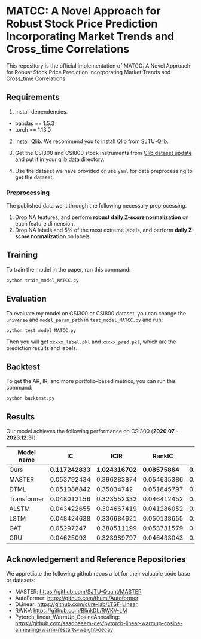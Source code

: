 # MATCC: A Novel Approach for Robust Stock Price Prediction Incorporating Market Trends and Cross_time Correlations

This repository is the official implementation of MATCC: A Novel Approach for Robust Stock Price Prediction Incorporating Market Trends and Cross_time Correlations. 

## Requirements

1. Install dependencies.
- pandas == 1.5.3
- torch == 1.13.0

2. Install [Qlib](https://github.com/SJTU-Quant/qlib). We recommend you to install Qlib from SJTU-Qlib.

3. Get the CSI300 and CSI800 stock instruments from [Qlib dataset update](https://github.com/chenditc/investment_data/releases) and put it in your qlib data directory.

4. Use the dataset we have provided or use `yaml` for data preprocessing to get the dataset.


### Preprocessing
The published data went through the following necessary preprocessing. 
1. Drop NA features, and perform **robust daily Z-score normalization** on each feature dimension.
2. Drop NA labels and 5% of the most extreme labels, and perform **daily Z-score normalization** on labels. 


## Training

To train the model in the paper, run this command:

```train
python train_model_MATCC.py
```

## Evaluation

To evaluate my model on CSI300 or CSI800 dataset, you can change the `universe` and `model_param_path` in `test_model_MATCC.py` and run:

```eval
python test_model_MATCC.py
```
Then you will get `xxxxx_label.pkl` and `xxxxx_pred.pkl`, which are the prediction results and labels.


## Backtest

To get the AR, IR, and more portfolio-based metrics, you can run this command:

```backtest
python backtest.py
```




## Results

Our model achieves the following performance on CSI300 (**2020.07 - 2023.12.31**):

| Model name         | IC  | ICIR | RankIC | RankICIR | AR | IR |
| ------------------ |---------------- | -------------- | ------------| ------------| ------------- | ---------------- |        
| Ours   |    **0.117242833**  |     **1.024316702**       | **0.08575864** | **0.970096253** | **0.803259517**	 | **8.466878624** | 
| MASTER | 0.053792434 | 0.396283874 | 0.054635386 | 0.39024223 | 0.195310604 | 1.930453898 |
| DTML | 0.051088842 | 0.35034742 | 0.051845797 |	0.351184897	| 0.154697641 |	1.537347888 |
| Transformer | 0.048012156	| 0.323552332	| 0.046412452 |	0.324412535 |	0.113665438	| 1.036304061 |
| ALSTM | 0.043422655	| 0.304667419	| 0.041286052	| 0.303555486	| 0.110967154	|1.092517725 |
| LSTM | 0.048424638 | 0.336684621 |	0.050138655	| 0.340297238	| 0.132869265	| 1.336330359 |
| GAT | 0.05297247 | 0.388511199 |	0.053731579	| 0.388697025 |	0.187204099 |	1.914184519 | 
| GRU | 0.04625093 |	0.323989797	| 0.046433043	| 0.326022902	| 0.107347975	|1.048304919 |


## Acknowledgement and Reference Repositories
We appreciate the following github repos a lot for their valuable code base or datasets:
- MASTER: https://github.com/SJTU-Quant/MASTER
- AutoFormer: https://github.com/thuml/Autoformer
- DLinear: https://github.com/cure-lab/LTSF-Linear
- RWKV: https://github.com/BlinkDL/RWKV-LM
- Pytorch_linear_WarmUp_CosineAnnealing: https://github.com/saadnaeem-dev/pytorch-linear-warmup-cosine-annealing-warm-restarts-weight-decay

